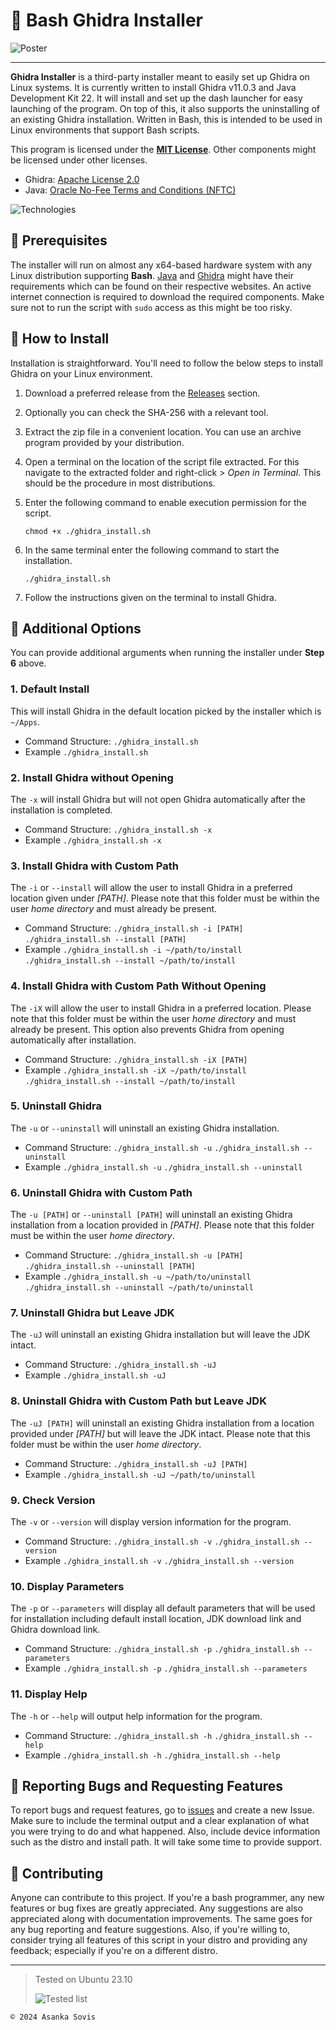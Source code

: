 # 🐲 Bash Ghidra Installer

![Poster](https://github.com/asankaSovis/Ghidra_Installer/assets/46389631/93a61bf4-c6ce-4092-ad58-453c81a602eb)

---

**Ghidra Installer** is a third-party installer meant to easily set up Ghidra on Linux systems. It is currently written to install Ghidra v11.0.3 and Java Development Kit 22. It will install and set up the dash launcher for easy launching of the program. On top of this, it also supports the uninstalling of an existing Ghidra installation. Written in Bash, this is intended to be used in Linux environments that support Bash scripts.

This program is licensed under the **[MIT License](https://github.com/asankaSovis/Ghidra_Installer/blob/main/LICENSE)**.
Other components might be licensed under other licenses.
- Ghidra: [Apache License 2.0](https://github.com/NationalSecurityAgency/ghidra/blob/master/LICENSE)
- Java: [Oracle No-Fee Terms and Conditions (NFTC)](https://www.oracle.com/downloads/licenses/no-fee-license.html)

![Technologies](https://skillicons.dev/icons?i=bash,linux)

## 🐲 Prerequisites

The installer will run on almost any x64-based hardware system with any Linux distribution supporting **Bash**. [Java](https://www.oracle.com/java/) and [Ghidra](https://github.com/NationalSecurityAgency/ghidra) might have their requirements which can be found on their respective websites. An active internet connection is required to download the required components. Make sure not to run the script with `sudo` access as this might be too risky.

## 🐲 How to Install

Installation is straightforward. You'll need to follow the below steps to install Ghidra on your Linux environment.

1. Download a preferred release from the [Releases](https://github.com/asankaSovis/Ghidra_Installer/releases) section.
2. Optionally you can check the SHA-256 with a relevant tool.
3. Extract the zip file in a convenient location. You can use an archive program provided by your distribution.
4. Open a terminal on the location of the script file extracted. For this navigate to the extracted folder and right-click > *Open in Terminal*. This should be the procedure in most distributions.
5. Enter the following command to enable execution permission for the script.

    `chmod +x ./ghidra_install.sh`

6. In the same terminal enter the following command to start the installation.

    `./ghidra_install.sh`
  
7. Follow the instructions given on the terminal to install Ghidra.

## 🐲 Additional Options

You can provide additional arguments when running the installer under **Step 6** above.

### 1. Default Install

This will install Ghidra in the default location picked by the installer which is `~/Apps`.
- Command Structure: `./ghidra_install.sh`
- Example `./ghidra_install.sh`

### 2. Install Ghidra without Opening

The `-x` will install Ghidra but will not open Ghidra automatically after the installation is completed.
- Command Structure: `./ghidra_install.sh -x`
- Example `./ghidra_install.sh -x`

### 3. Install Ghidra with Custom Path

The `-i` or `--install` will allow the user to install Ghidra in a preferred location given under *[PATH]*. Please note that this folder must be within the user *home directory* and must already be present.
- Command Structure: `./ghidra_install.sh -i [PATH]` `./ghidra_install.sh --install [PATH]`
- Example `./ghidra_install.sh -i ~/path/to/install` `./ghidra_install.sh --install ~/path/to/install`

### 4. Install Ghidra with Custom Path Without Opening

The `-iX` will allow the user to install Ghidra in a preferred location. Please note that this folder must be within the user *home directory* and must already be present. This option also prevents Ghidra from opening automatically after installation.
- Command Structure: `./ghidra_install.sh -iX [PATH]`
- Example `./ghidra_install.sh -iX ~/path/to/install` `./ghidra_install.sh --install ~/path/to/install`

### 5. Uninstall Ghidra

The `-u` or `--uninstall` will uninstall an existing Ghidra installation.
- Command Structure: `./ghidra_install.sh -u` `./ghidra_install.sh --uninstall`
- Example `./ghidra_install.sh -u` `./ghidra_install.sh --uninstall`

### 6. Uninstall Ghidra with Custom Path

The `-u [PATH]` or `--uninstall [PATH]` will uninstall an existing Ghidra installation from a location provided in *[PATH]*. Please note that this folder must be within the user *home directory*.
- Command Structure: `./ghidra_install.sh -u [PATH]` `./ghidra_install.sh --uninstall [PATH]`
- Example `./ghidra_install.sh -u ~/path/to/uninstall` `./ghidra_install.sh --uninstall ~/path/to/uninstall`

### 7. Uninstall Ghidra but Leave JDK

The `-uJ` will uninstall an existing Ghidra installation but will leave the JDK intact.
- Command Structure: `./ghidra_install.sh -uJ`
- Example `./ghidra_install.sh -uJ`

### 8. Uninstall Ghidra with Custom Path but Leave JDK

The `-uJ [PATH]`  will uninstall an existing Ghidra installation from a location provided under *[PATH]* but will leave the JDK intact. Please note that this folder must be within the user *home directory*.
- Command Structure: `./ghidra_install.sh -uJ [PATH]`
- Example `./ghidra_install.sh -uJ ~/path/to/uninstall`

### 9. Check Version

The `-v` or `--version` will display version information for the program.
- Command Structure: `./ghidra_install.sh -v` `./ghidra_install.sh --version`
- Example `./ghidra_install.sh -v` `./ghidra_install.sh --version`

### 10. Display Parameters

The `-p` or `--parameters` will display all default parameters that will be used for installation including default install location, JDK download link and Ghidra download link.
- Command Structure: `./ghidra_install.sh -p` `./ghidra_install.sh --parameters`
- Example `./ghidra_install.sh -p` `./ghidra_install.sh --parameters`

### 11. Display Help

The `-h` or `--help` will output help information for the program.
- Command Structure: `./ghidra_install.sh -h` `./ghidra_install.sh --help`
- Example `./ghidra_install.sh -h` `./ghidra_install.sh --help`

## 🐲 Reporting Bugs and Requesting Features

To report bugs and request features, go to [issues](https://github.com/asankaSovis/Ghidra_Installer/issues) and create a new Issue. Make sure to include the terminal output and a clear explanation of what you were trying to do and what happened. Also, include device information such as the distro and install path. It will take some time to provide support.

## 🐲 Contributing

Anyone can contribute to this project. If you're a bash programmer, any new features or bug fixes are greatly appreciated. Any suggestions are also appreciated along with documentation improvements. The same goes for any bug reporting and feature suggestions. Also, if you're willing to, consider trying all features of this script in your distro and providing any feedback; especially if you're on a different distro.

---

> Tested on Ubuntu 23.10
> 
> ![Tested list](https://skillicons.dev/icons?i=ubuntu)

`© 2024 Asanka Sovis`
